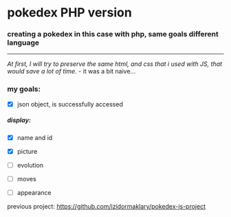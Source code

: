 # pokedex PHP version

### creating a pokedex in this case with php, same goals different language

---

*At first, I will try to preserve the same html, and css that i used with JS, that would save a lot of time.* - it was a bit naive...


### my goals:

- [x] json object, is successfully accessed 
  
##### display:
- [x] name and id
- [x] picture
- [ ] evolution
- [ ] moves
  

- [ ] appearance






previous project: https://github.com/izidormaklary/pokedex-js-project